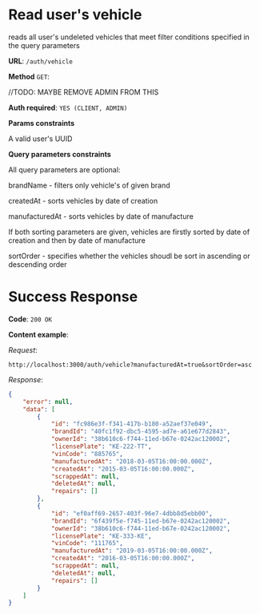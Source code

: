 # Read user's vehicle

reads all user's undeleted vehicles that meet filter conditions specified in the query parameters

**URL**: `/auth/vehicle`

**Method** `GET`:

//TODO: MAYBE REMOVE ADMIN FROM THIS 

**Auth required**: `YES (CLIENT, ADMIN)`

**Params constraints**

A valid user's UUID

**Query parameters constraints**

All query parameters are optional:

brandName - filters only vehicle's of given brand

createdAt - sorts vehicles by date of creation

manufacturedAt - sorts vehicles by date of manufacture

If both sorting parameters are given, vehicles are firstly sorted by date of creation and then by date of manufacture

sortOrder - specifies whether the vehicles shoudl be sort in ascending or descending order

# Success Response

**Code**: `200 OK`

**Content example**:

*Request*:
```code
http://localhost:3000/auth/vehicle?manufacturedAt=true&sortOrder=asc
```
*Response*:
```json
{
	"error": null,
	"data": [
		{
			"id": "fc986e3f-f341-417b-b180-a52aef37e049",
			"brandId": "40fc1f92-dbc5-4595-ad7e-a61e677d2843",
			"ownerId": "38b610c6-f744-11ed-b67e-0242ac120002",
			"licensePlate": "KE-222-TT",
			"vinCode": "885765",
			"manufacturedAt": "2018-03-05T16:00:00.000Z",
			"createdAt": "2015-03-05T16:00:00.000Z",
			"scrappedAt": null,
			"deletedAt": null,
			"repairs": []
		},
		{
			"id": "ef0aff69-2657-403f-96e7-4dbb8d5ebb00",
			"brandId": "6f439f5e-f745-11ed-b67e-0242ac120002",
			"ownerId": "38b610c6-f744-11ed-b67e-0242ac120002",
			"licensePlate": "KE-333-KE",
			"vinCode": "111765",
			"manufacturedAt": "2019-03-05T16:00:00.000Z",
			"createdAt": "2016-03-05T16:00:00.000Z",
			"scrappedAt": null,
			"deletedAt": null,
			"repairs": []
		}
	]
}
```
